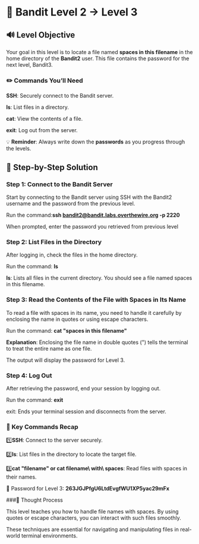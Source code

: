 # 🎲 Bandit Level 2 → Level 3



## 🔊 Level Objective


Your goal in this level is to locate a file named **spaces in this filename** in the home directory of the **Bandit2** user. This file contains the password for the next level, Bandit3.



### ✏️ Commands You’ll Need

**SSH**: Securely connect to the Bandit server.

**ls**: List files in a directory.

**cat**: View the contents of a file.

**exit**: Log out from the server.



💡 **Reminder**: Always write down the **passwords** as you progress through the levels.




## 📃 Step-by-Step Solution


### Step 1: Connect to the Bandit Server


Start by connecting to the Bandit server using SSH with the Bandit2 username and the password from the previous level.

Run the command:**ssh bandit2@bandit.labs.overthewire.org -p 2220**

When prompted, enter the password you retrieved from previous level



### Step 2: List Files in the Directory


After logging in, check the files in the home directory.

Run the command: **ls**


**ls**: Lists all files in the current directory. You should see a file named spaces in this filename.




### Step 3: Read the Contents of the File with Spaces in Its Name


To read a file with spaces in its name, you need to handle it carefully by enclosing the name in quotes or using escape characters.

Run the command: **cat "spaces in this filename"** 

**Explanation**: Enclosing the file name in double quotes (") tells the terminal to treat the entire name as one file.


The output will display the password for Level 3.



### Step 4: Log Out

After retrieving the password, end your session by logging out.

Run the command: **exit**


exit: Ends your terminal session and disconnects from the server.





### :round_pushpin: Key Commands Recap

:one:**SSH**: Connect to the server securely.

:two:**ls**: List files in the directory to locate the target file.

:three:**cat "filename" or cat filename\ with\ spaces**: Read files with spaces in their names.

🔑 Password for Level 3: **263JGJPfgU6LtdEvgfWU1XP5yac29mFx**


###🔎 Thought Process

This level teaches you how to handle file names with spaces. By using quotes or escape characters, you can interact with such files smoothly. 

These techniques are essential for navigating and manipulating files in real-world terminal environments.